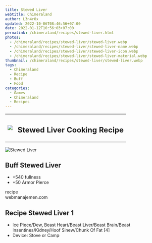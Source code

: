 ```yaml
---
title: Stewed Liver
webtitle: Chimeraland
author: L3n4r0x
updated: 2022-10-06T08:46:56+07:00
date: 2022-01-12T10:56:03+07:00
permalink: /chimeraland/recipes/stewed-liver.html
photos:
  - /chimeraland/recipes/stewed-liver/stewed-liver.webp
  - /chimeraland/recipes/stewed-liver/stewed-liver-name.webp
  - /chimeraland/recipes/stewed-liver/stewed-liver-icon.webp
  - /chimeraland/recipes/stewed-liver/stewed-liver-material.webp
thumbnail: /chimeraland/recipes/stewed-liver/stewed-liver.webp
tags:
  - Chimeraland
  - Recipe
  - Buff
  - Food
categories:
  - Games
  - Chimeraland
  - Recipes
---
```


<section id="bootstrap-wrapper"><link rel="stylesheet" href="https://cdn.statically.io/gh/dimaslanjaka/Web-Manajemen/40ac3225/css/bootstrap-4.5-wrapper.css"/><div class="row mb-2"><div class="col-md-12 mb-2"><table class="table" id="post-info"><tbody><tr><td><img class="d-inline-block me-2" src="/chimeraland/recipes/stewed-liver/stewed-liver-icon.webp" width="auto" height="auto"/></td><td><h1 class="fs-5">Stewed Liver Cooking Recipe</h1></td></tr></tbody></table></div></div><div class="card mb-2"><div class="row g-0"><div class="col-sm-4 position-relative mb-2"><img src="/chimeraland/recipes/stewed-liver/stewed-liver-material.webp" class="card-img fit-cover w-100 h-100" alt="Stewed Liver" data-fancybox="true"/></div><div class="col-sm-8 mb-2"><div class="card-body"><h2 class="card-title fs-5">Buff Stewed Liver</h2><div class="card-text"><ul><li>+540 fullness</li><li>+50 Armor Pierce</li></ul></div><span class="badge rounded-pill bg-dark">recipe</span></div><div class="card-footer text-end text-muted">webmanajemen.com</div></div></div></div><div class="row mb-2"><div class="col-12 col-lg-6 recipe-item mb-2"><div class="card"><div class="card-body"><h2 class="card-title fs-5">Recipe Stewed Liver 1</h2><div class="card-text"><ul><li>Ice Piece/Dew, Beast Heart/Beast Liver/Beast Brain/Beast Insentines/Kidney/Hoof Sinew/Chunk Of Fat [4]</li><li>Device: Stove or Camp</li></ul></div></div></div></div></div></section>